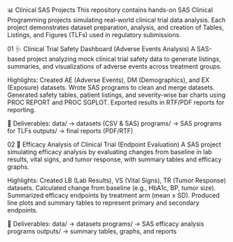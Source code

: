 📊 Clinical SAS Projects
This repository contains hands-on SAS Clinical Programming projects simulating real-world clinical trial data analysis. Each project demonstrates dataset preparation, analysis, and creation of Tables, Listings, and Figures (TLFs) used in regulatory submissions.

01 🩺 Clinical Trial Safety Dashboard (Adverse Events Analysis)
A SAS-based project analyzing mock clinical trial safety data to generate listings, summaries, and visualizations of adverse events across treatment groups.

Highlights:
Created AE (Adverse Events), DM (Demographics), and EX (Exposure) datasets.
Wrote SAS programs to clean and merge datasets.
Generated safety tables, patient listings, and severity-wise bar charts using PROC REPORT and PROC SGPLOT.
Exported results in RTF/PDF reports for reporting.

📂 Deliverables:
data/ → datasets (CSV & SAS)
programs/ → SAS programs for TLFs
outputs/ → final reports (PDF/RTF)


02 💊 Efficacy Analysis of Clinical Trial (Endpoint Evaluation)
A SAS project simulating efficacy analysis by evaluating changes from baseline in lab results, vital signs, and tumor response, with summary tables and efficacy graphs.

Highlights:
Created LB (Lab Results), VS (Vital Signs), TR (Tumor Response) datasets.
Calculated change from baseline (e.g., HbA1c, BP, tumor size).
Summarized efficacy endpoints by treatment arm (mean ± SD).
Produced line plots and summary tables to represent primary and secondary endpoints.

📂 Deliverables:
data/ →  datasets
programs/ → SAS efficacy analysis programs
outputs/ → summary tables, graphs, and reports
